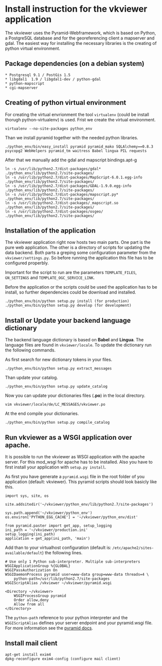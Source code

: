 # Install instruction for the vkviewer application

The vkviewer uses the Pyramid-Webframework, which is based on Python, a PostgreSQL database and for the georeferencing client a mapserver and gdal. The easiest way for installing the necessary libraries is the creating of python virtual environment.

## Package dependencies (on a debian system)

	* Postgresql 9.1 / PostGis 1.5
	* libgdal1  1.9 / libgdal1-dev / python-gdal 
	* python-mapscript
	* cgi-mapserver

## Creating of python virtual environment

For creating the virtual envrionment the tool `virtualenv` (could be install thorugh python-virtualenv) is used. Frist we create the virtual environment.

	virtualenv --no-site-packages python_env

Than we install pyramid together with the needed python libraries.

	./python_env/bin/easy_install pyramid pyramid_mako SQLAlchemy==0.8.3 psycopg2 WebHelpers pyramid_tm waitress Babel lingua PIL requests

After that we manually add the gdal and mapscript bindings.apt-g

    ln -s /usr/lib/python2.7/dist-packages/gdal* ./python_env/lib/python2.7/site-packages/ 
	ln -s /usr/lib/python2.7/dist-packages/MapScript-6.0.1.egg-info ./python_env/lib/python2.7/site-packages/ 
	ln -s /usr/lib/python2.7/dist-packages/GDAL-1.9.0.egg-info ./python_env/lib/python2.7/site-packages/
	ln -s /usr/lib/python2.7/dist-packages/mapscript.py* ./python_env/lib/python2.7/site-packages/ 
	ln -s /usr/lib/python2.7/dist-packages/_mapscript.so ./python_env/lib/python2.7/site-packages/ 
	ln -s /usr/lib/python2.7/dist-packages/osgeo/ ./python_env/lib/python2.7/site-packages/ 

## Installation of the application 

The vkviewer application right now hosts two main parts. One part is the pure web application. The other is a directory of scripts for updating the data backend. Both parts a greping some configuration parameter from the `vkviewer/settings.py`. So before running the application this file has to be configured properbly. 

Important for the script to run are the parameters `TEMPLATE_FILES`, `GN_SETTINGS` and `TEMPLATE_OGC_SERVICE_LINK`. 

Before the application or the scripts could be used the application has to be install, so further dependencies could be download and installed. 

	./python_env/bin/python setup.py install (for production)
	./python_env/bin/python setup.py develop (for development)

## Install or Update your backend language dictionary

The backend language dictionary is based on **Babel** and **Lingua**. The language files are found in `vkviewer/locale`. To update the dictionary run the following commands.

As first search for new dictionary tokens in your files.

	./python_env/bin/python setup.py extract_messages

Than update your catalog.

	./python_env/bin/python setup.py update_catalog

Now you can update your dictionaries files (**.po**) in the local directory.

	vim vkviewer/locale/de/LC_MESSAGES/vkviewer.po

At the end compile your dictionaries.
	
	./python_env/bin/python setup.py compile_catalog


## Run vkviewer as a WSGI application over apache.

It is possible to run the vkviewer as WSGI application with the apache server. For this mod_wsgi for apache has to be installed. Also you have to first install your application with `setup.py install`.

As first you have generate a `pyramid.wsgi` file in the root folder of you application (default: vkviewer). This pyramid scripts should look basicly like this.

```
import sys, site, os

site.addsitedir('~/vkviewer/python_env/lib/python2.7/site-packages')

sys.path.append('~/vkviewer/python_env')
os.environ['PYTHON_EGG_CACHE'] = '~/vkviewer/python_env/dist'

from pyramid.paster import get_app, setup_logging
ini_path = '~/vkviewer/production.ini'
setup_logging(ini_path)
application = get_app(ini_path, 'main')
```

Add than to your virtualhost configuration (default is: `/etc/apache2/sites-available/default`) the following lines.

```
# Use only 1 Python sub-interpreter. Multiple sub-interpreters
WSGIApplicationGroup %{GLOBAL}
WSGIPassAuthorization On
WSGIDaemonProcess pyramid user=www-data group=www-data threads=4 \
	python-path=/usr/lib/python2.7/site-packages
WSGIScriptAlias /vkviewer ~/vkviewer/pyramid.wsgi

<Directory ~/vkviewer>
	WSGIProcessGroup pyramid
	Order allow,deny
	Allow from all
</Directory>
```

The `python-path` reference to your python interpreter and the `WSGIScriptAlias` defines your server endpoint and your pyramid.wsgi file. For more information see the [pyramid docs](http://docs.pylonsproject.org/projects/pyramid/en/1.0-branch/tutorials/modwsgi/index.html).

## Install mail client

	apt-get install exim4
	dpkg-reconfigure exim4-config (configure mail client)
